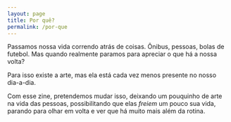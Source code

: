 ```yaml
---
layout: page
title: Por quê?
permalink: /por-que
---
```


Passamos nossa vida correndo atrás de coisas. Ônibus, pessoas, bolas de futebol. Mas quando realmente paramos para apreciar o que há a nossa volta? 

Para isso existe a arte, mas ela está cada vez menos presente no nosso dia-a-dia. 

Com esse zine, pretendemos mudar isso, deixando um pouquinho de arte na vida das pessoas, possibilitando que elas _freiem_ um pouco sua vida, parando para olhar em volta e ver que há muito mais além da rotina.